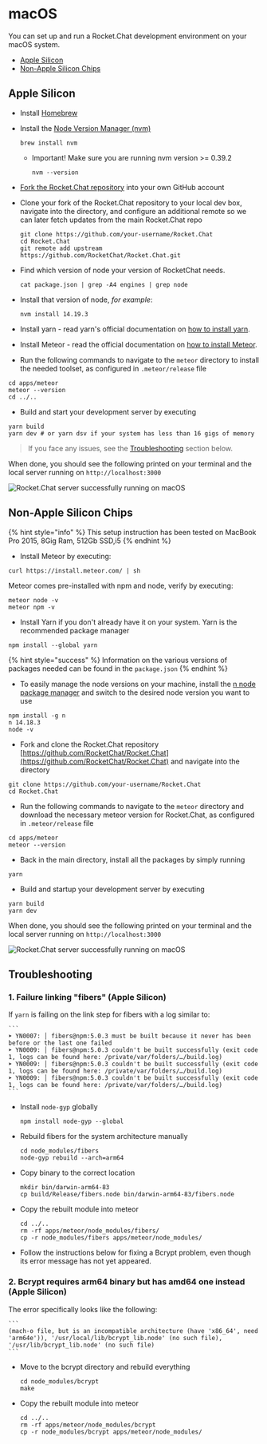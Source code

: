 # macOS

You can set up and run a Rocket.Chat development environment on your macOS system.

* [Apple Silicon](mac-osx.md#apple-silicon)
* [Non-Apple Silicon Chips](mac-osx.md#non-apple-silicon-chips)

## Apple Silicon

* Install [Homebrew](https://brew.sh/)
* Install the [Node Version Manager (nvm)](https://github.com/nvm-sh/nvm)
    ```shell
    brew install nvm
    ```
  * Important!  Make sure you are running nvm version >= 0.39.2
    ```shell
    nvm --version
    ```
* [Fork the Rocket.Chat repository](https://github.com/RocketChat/Rocket.Chat/fork) into your own GitHub account
* Clone your fork of the Rocket.Chat repository to your local dev box, navigate into the directory, and configure an additional remote so we can later fetch updates from the main Rocket.Chat repo

    ```shell
    git clone https://github.com/your-username/Rocket.Chat
    cd Rocket.Chat
    git remote add upstream https://github.com/RocketChat/Rocket.Chat.git
    ```
* Find which version of node your version of RocketChat needs.
    ```
    cat package.json | grep -A4 engines | grep node
    ```
* Install that version of node, _for example_:
    ```
    nvm install 14.19.3
    ```


* Install yarn - read yarn's official documentation on [how to install yarn](https://classic.yarnpkg.com/lang/en/docs/install/#mac-stable).
* Install Meteor - read the official documentation on [how to install Meteor](https://docs.meteor.com/install.html).


* Run the following commands to navigate to the `meteor` directory to install the needed toolset, as configured in `.meteor/release` file

```shell
cd apps/meteor
meteor --version
cd ../..
```

* Build and start your development server by executing

```shell
yarn build
yarn dev # or yarn dsv if your system has less than 16 gigs of memory
```

> If you face any issues, see the [Troubleshooting](mac-osx.md#troubleshooting) section below.

When done, you should see the following printed on your terminal and the local server running on `http://localhost:3000`

![Rocket.Chat server successfully running on macOS](<../../.gitbook/assets/image (51) (2).png>)

## Non-Apple Silicon Chips

{% hint style="info" %}
This setup instruction has been tested on MacBook Pro 2015, 8Gig Ram, 512Gb SSD,i5
{% endhint %}

* Install Meteor by executing:

```
curl https://install.meteor.com/ | sh
```

Meteor comes pre-installed with npm and node, verify by executing:

```
meteor node -v
meteor npm -v
```

* Install Yarn if you don't already have it on your system. Yarn is the recommended package manager

```
npm install --global yarn
```

{% hint style="success" %}
Information on the various versions of packages needed can be found in the `package.json`
{% endhint %}

* To easily manage the node versions on your machine, install the [n node package manager](https://www.npmjs.com/package/n) and switch to the desired node version you want to use

```
npm install -g n
n 14.18.3
node -v
```

* Fork and clone the Rocket.Chat repository [https://github.com/RocketChat/Rocket.Chat](https://github.com/RocketChat/Rocket.Chat) and navigate into the directory

```
git clone https://github.com/your-username/Rocket.Chat
cd Rocket.Chat
```

* Run the following commands to navigate to the `meteor` directory and download the necessary meteor version for Rocket.Chat, as configured in `.meteor/release` file

```
cd apps/meteor
meteor --version
```

* Back in the main directory, install all the packages by simply running

```
yarn
```

* Build and startup your development server by executing

```
yarn build
yarn dev
```

When done, you should see the following printed on your terminal and the local server running on `http://localhost:3000`

![Rocket.Chat server successfully running on macOS](<../../.gitbook/assets/image (51) (2).png>)

## Troubleshooting

### 1. Failure linking "fibers" (Apple Silicon)

If `yarn` is failing on the link step for fibers with a log similar to:

    ```
    ➤ YN0007: │ fibers@npm:5.0.3 must be built because it never has been before or the last one failed
    ➤ YN0009: │ fibers@npm:5.0.3 couldn't be built successfully (exit code 1, logs can be found here: /private/var/folders/…/build.log)
    ➤ YN0009: │ fibers@npm:5.0.3 couldn't be built successfully (exit code 1, logs can be found here: /private/var/folders/…/build.log)
    ➤ YN0009: │ fibers@npm:5.0.3 couldn't be built successfully (exit code 1, logs can be found here: /private/var/folders/…/build.log)
    ```

* Install `node-gyp` globally

    ```shell
    npm install node-gyp --global
    ```

* Rebuild fibers for the system architecture manually

    ```shell
    cd node_modules/fibers
    node-gyp rebuild --arch=arm64
    ```

* Copy binary to the correct location

    ```shell
    mkdir bin/darwin-arm64-83
    cp build/Release/fibers.node bin/darwin-arm64-83/fibers.node
    ```

* Copy the rebuilt module into meteor

    ```shell
    cd ../..
    rm -rf apps/meteor/node_modules/fibers/
    cp -r node_modules/fibers apps/meteor/node_modules/
    ```

* Follow the instructions below for fixing a Bcrypt problem, even though its error
  message has not yet appeared.


### 2. Bcrypt requires arm64 binary but has amd64 one instead (Apple Silicon)

The error specifically looks like the following:

    ```
    (mach-o file, but is an incompatible architecture (have 'x86_64', need 'arm64e')), '/usr/local/lib/bcrypt_lib.node' (no such file), '/usr/lib/bcrypt_lib.node' (no such file)
    ```

* Move to the bcrypt directory and rebuild everything

    ```shell
    cd node_modules/bcrypt
    make
    ```

* Copy the rebuilt module into meteor

    ```shell
    cd ../..
    rm -rf apps/meteor/node_modules/bcrypt
    cp -r node_modules/bcrypt apps/meteor/node_modules/
    ```

